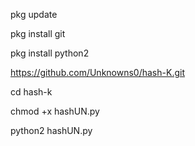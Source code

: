 pkg update 


pkg install git


pkg install python2


https://github.com/Unknowns0/hash-K.git


cd hash-k


chmod +x hashUN.py


python2 hashUN.py
